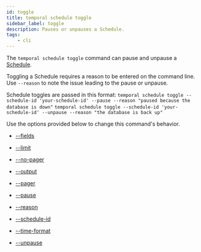 ```yaml
---
id: toggle
title: temporal schedule toggle
sidebar_label: toggle
description: Pauses or unpauses a Schedule.
tags:
    - cli
---
```


The `temporal schedule toggle` command can pause and unpause a [Schedule](/concepts/what-is-a-schedule).

Toggling a Schedule requires a reason to be entered on the command line.
Use `--reason` to note the issue leading to the pause or unpause.

Schedule toggles are passed in this format:
`temporal schedule toggle --schedule-id 'your-schedule-id' --pause --reason "paused because the database is down"`
`temporal schedule toggle --schedule-id 'your-schedule-id' --unpause --reason "the database is back up"`

Use the options provided below to change this command's behavior.

- [--fields](/cli/cmd-options/fields)

- [--limit](/cli/cmd-options/limit)

- [--no-pager](/cli/cmd-options/no-pager)

- [--output](/cli/cmd-options/output)

- [--pager](/cli/cmd-options/pager)

- [--pause](/cli/cmd-options/pause)

- [--reason](/cli/cmd-options/reason)

- [--schedule-id](/cli/cmd-options/schedule-id)

- [--time-format](/cli/cmd-options/time-format)

- [--unpause](/cli/cmd-options/unpause)
